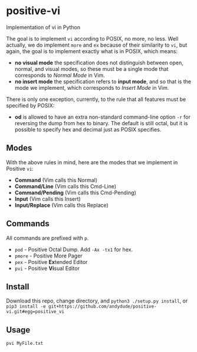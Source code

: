 # positive-vi
Implementation of vi in Python

The goal is to implement `vi` according to POSIX, no more, no less. Well actually, we do implement `more` and `ex` because of their similarity to `vi`, but again, the goal is to implement exactly what is in POSIX, which means:

- **no visual mode** the specification does not distinguish between open, normal, and visual modes, so these must be a single mode that corresponds to *Normal Mode* in Vim.
- **no insert mode** the specification refers to **input mode**, and so that is the mode we implement, which corresponds to *Insert Mode* in Vim.

There is only one exception, currently, to the rule that all features must be specified by POSIX:

- **od** is allowed to have an extra non-standard command-line option `-r` for reversing the dump from hex to binary. The default is still octal, but it is possible to specify hex and decimal just as POSIX specifies.

## Modes

With the above rules in mind, here are the modes that we implement in Positive `vi`:

- **Command** (Vim calls this Normal)
- **Command/Line** (Vim calls this Cmd-Line)
- **Command/Pending** (Vim calls this Cmd-Pending)
- **Input** (Vim calls this Insert)
- **Input/Replace** (Vim calls this Replace)

## Commands

All commands are prefixed with `p`.

- `pod` - Positive Octal Dump. Add `-Ax -tx1` for hex.
- `pmore` - Positive More Pager
- `pex` - Positive **Ex**tended Editor
- `pvi` - Positive **Vi**sual Editor

## Install

Download this repo, change directory, and
`python3 ./setup.py install`, or
`pip3 install -e git+https://github.com/andydude/positive-vi.git#egg=positive_vi`

## Usage

`pvi MyFile.txt`
